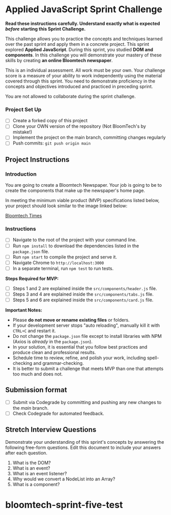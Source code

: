 # Applied JavaScript Sprint Challenge

**Read these instructions carefully. Understand exactly what is expected _before_ starting this Sprint Challenge.**

This challenge allows you to practice the concepts and techniques learned over the past sprint and apply them in a concrete project. This sprint explored **Applied JavaScript**. During this sprint, you studied **DOM and components**. In this challenge you will demonstrate your mastery of these skills by creating **an online Bloomtech newspaper**.

This is an individual assessment. All work must be your own. Your challenge score is a measure of your ability to work independently using the material covered through this sprint. You need to demonstrate proficiency in the concepts and objectives introduced and practiced in preceding sprint.

You are not allowed to collaborate during the sprint challenge.

### Project Set Up

- [ ] Create a forked copy of this project
- [ ] Clone your OWN version of the repository (Not BloomTech's by mistake!)
- [ ] Implement the project on the main branch, committing changes regularly
- [ ] Push commits: `git push origin main`

## Project Instructions

### Introduction

You are going to create a Bloomtech Newspaper. Your job is going to be to create the components that make up the newspaper's home page.

In meeting the minimum viable product (MVP) specifications listed below, your project should look similar to the image linked below:

[Bloomtech Times](https://github.com/bloominstituteoftechnology/web-sprint-challenge-applied-javascript/blob/main/Assets/bloomtech-times.png)

### Instructions

- [ ] Navigate to the root of the project with your command line.
- [ ] Run `npm install` to download the dependencies listed in the `package.json` file.
- [ ] Run `npm start` to compile the project and serve it.
- [ ] Navigate Chrome to `http://localhost:3000`
- [ ] In a separate terminal, run `npm test` to run tests.

**Steps Required for MVP:**

- [ ] Steps 1 and 2 are explained inside the `src/components/header.js` file.
- [ ] Steps 3 and 4 are explained inside the `src/components/tabs.js` file.
- [ ] Steps 5 and 6 are explained inside the `src/components/card.js` file.

**Important Notes:**

- Please **do not move or rename existing files** or folders.
- If your development server stops "auto reloading", manually kill it with `CTRL+C` and restart it.
- Do not change the `package.json` file except to install libraries with NPM (Axios is _already_ in the `package.json`).
- In your solution, it is essential that you follow best practices and produce clean and professional results.
- Schedule time to review, refine, and polish your work, including spell-checking and grammar-checking.
- It is better to submit a challenge that meets MVP than one that attempts too much and does not.

## Submission format

- [ ] Submit via Codegrade by committing and pushing any new changes to the *main* branch.
- [ ] Check Codegrade for automated feedback.

## Stretch Interview Questions

Demonstrate your understanding of this sprint's concepts by answering the following free-form questions. Edit this document to include your answers after each question.

1. What is the DOM?
2. What is an event?
3. What is an event listener?
4. Why would we convert a NodeList into an Array?
5. What is a component?
# bloomtech-sprint-five-test
